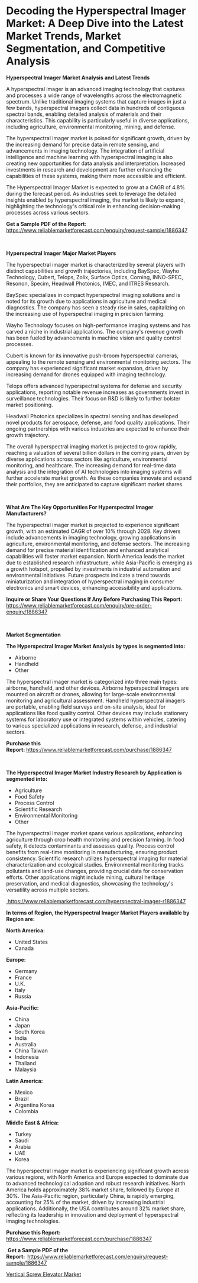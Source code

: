 <p><h1>Decoding the Hyperspectral Imager Market: A Deep Dive into the Latest Market Trends, Market Segmentation, and Competitive Analysis</h1></p><p><strong>Hyperspectral Imager Market Analysis and Latest Trends</strong></p>
<p><p>A hyperspectral imager is an advanced imaging technology that captures and processes a wide range of wavelengths across the electromagnetic spectrum. Unlike traditional imaging systems that capture images in just a few bands, hyperspectral imagers collect data in hundreds of contiguous spectral bands, enabling detailed analysis of materials and their characteristics. This capability is particularly useful in diverse applications, including agriculture, environmental monitoring, mining, and defense.</p><p>The hyperspectral imager market is poised for significant growth, driven by the increasing demand for precise data in remote sensing, and advancements in imaging technology. The integration of artificial intelligence and machine learning with hyperspectral imaging is also creating new opportunities for data analysis and interpretation. Increased investments in research and development are further enhancing the capabilities of these systems, making them more accessible and efficient.</p><p>The Hyperspectral Imager Market is expected to grow at a CAGR of 4.8% during the forecast period. As industries seek to leverage the detailed insights enabled by hyperspectral imaging, the market is likely to expand, highlighting the technology's critical role in enhancing decision-making processes across various sectors.</p></p>
<p><strong>Get a Sample PDF of the Report:&nbsp;</strong> <a href="https://www.reliablemarketforecast.com/enquiry/request-sample/1886347?utm_campaign=3538&utm_medium=2&utm_source=Github&utm_content=ia&utm_term=10042025&utm_id=hyperspectral-imager">https://www.reliablemarketforecast.com/enquiry/request-sample/1886347</a></p>
<p>&nbsp;</p>
<p><strong>Hyperspectral Imager Major Market Players</strong></p>
<p><p>The hyperspectral imager market is characterized by several players with distinct capabilities and growth trajectories, including BaySpec, Wayho Technology, Cubert, Telops, Zolix, Surface Optics, Corning, INNO-SPEC, Resonon, Specim, Headwall Photonics, IMEC, and ITRES Research.</p><p>BaySpec specializes in compact hyperspectral imaging solutions and is noted for its growth due to applications in agriculture and medical diagnostics. The company has seen a steady rise in sales, capitalizing on the increasing use of hyperspectral imaging in precision farming.</p><p>Wayho Technology focuses on high-performance imaging systems and has carved a niche in industrial applications. The company's revenue growth has been fueled by advancements in machine vision and quality control processes.</p><p>Cubert is known for its innovative push-broom hyperspectral cameras, appealing to the remote sensing and environmental monitoring sectors. The company has experienced significant market expansion, driven by increasing demand for drones equipped with imaging technology.</p><p>Telops offers advanced hyperspectral systems for defense and security applications, reporting notable revenue increases as governments invest in surveillance technologies. Their focus on R&D is likely to further bolster market positioning.</p><p>Headwall Photonics specializes in spectral sensing and has developed novel products for aerospace, defense, and food quality applications. Their ongoing partnerships with various industries are expected to enhance their growth trajectory.</p><p>The overall hyperspectral imaging market is projected to grow rapidly, reaching a valuation of several billion dollars in the coming years, driven by diverse applications across sectors like agriculture, environmental monitoring, and healthcare. The increasing demand for real-time data analysis and the integration of AI technologies into imaging systems will further accelerate market growth. As these companies innovate and expand their portfolios, they are anticipated to capture significant market shares.</p></p>
<p>&nbsp;</p>
<p><strong>What Are The Key Opportunities For Hyperspectral Imager Manufacturers?</strong></p>
<p><p>The hyperspectral imager market is projected to experience significant growth, with an estimated CAGR of over 10% through 2028. Key drivers include advancements in imaging technology, growing applications in agriculture, environmental monitoring, and defense sectors. The increasing demand for precise material identification and enhanced analytical capabilities will foster market expansion. North America leads the market due to established research infrastructure, while Asia-Pacific is emerging as a growth hotspot, propelled by investments in industrial automation and environmental initiatives. Future prospects indicate a trend towards miniaturization and integration of hyperspectral imaging in consumer electronics and smart devices, enhancing accessibility and applications.</p></p>
<p><strong>Inquire or Share Your Questions If Any Before Purchasing This Report:</strong> <a href="https://www.reliablemarketforecast.com/enquiry/pre-order-enquiry/1886347?utm_campaign=3538&utm_medium=2&utm_source=Github&utm_content=ia&utm_term=10042025&utm_id=hyperspectral-imager">https://www.reliablemarketforecast.com/enquiry/pre-order-enquiry/1886347</a></p>
<p>&nbsp;</p>
<p><strong>Market Segmentation</strong></p>
<p><strong>The Hyperspectral Imager Market Analysis by types is segmented into:</strong></p>
<p><ul><li>Airborne</li><li>Handheld</li><li>Other</li></ul></p>
<p><p>The hyperspectral imager market is categorized into three main types: airborne, handheld, and other devices. Airborne hyperspectral imagers are mounted on aircraft or drones, allowing for large-scale environmental monitoring and agricultural assessment. Handheld hyperspectral imagers are portable, enabling field surveys and on-site analysis, ideal for applications like food quality control. Other devices may include stationery systems for laboratory use or integrated systems within vehicles, catering to various specialized applications in research, defense, and industrial sectors.</p></p>
<p><strong>Purchase this Report:&nbsp;</strong><a href="https://www.reliablemarketforecast.com/purchase/1886347?utm_campaign=3538&utm_medium=2&utm_source=Github&utm_content=ia&utm_term=10042025&utm_id=hyperspectral-imager">https://www.reliablemarketforecast.com/purchase/1886347</a></p>
<p>&nbsp;</p>
<p><strong>The Hyperspectral Imager Market Industry Research by Application is segmented into:</strong></p>
<p><ul><li>Agriculture</li><li>Food Safety</li><li>Process Control</li><li>Scientific Research</li><li>Environmental Monitoring</li><li>Other</li></ul></p>
<p><p>The hyperspectral imager market spans various applications, enhancing agriculture through crop health monitoring and precision farming. In food safety, it detects contaminants and assesses quality. Process control benefits from real-time monitoring in manufacturing, ensuring product consistency. Scientific research utilizes hyperspectral imaging for material characterization and ecological studies. Environmental monitoring tracks pollutants and land-use changes, providing crucial data for conservation efforts. Other applications might include mining, cultural heritage preservation, and medical diagnostics, showcasing the technology's versatility across multiple sectors.</p></p>
<p><a href="https://www.reliablemarketforecast.com/hyperspectral-imager-r1886347?utm_campaign=3538&utm_medium=2&utm_source=Github&utm_content=ia&utm_term=10042025&utm_id=hyperspectral-imager">&nbsp;https://www.reliablemarketforecast.com/hyperspectral-imager-r1886347</a></p>
<p><strong>In terms of Region, the Hyperspectral Imager Market Players available by Region are:</strong></p>
<p>
    <p> <strong> North America: </strong>
        <ul>
            <li>United States</li>
            <li>Canada</li>
        </ul>
        </p> 
    <p> <strong> Europe: </strong>
        <ul>
            <li>Germany</li>
            <li>France</li>
            <li>U.K.</li>
            <li>Italy</li>
            <li>Russia</li>
        </ul>
        </p> 
    <p> <strong> Asia-Pacific: </strong>
        <ul>
            <li>China</li>
            <li>Japan</li>
            <li>South Korea</li>
            <li>India</li>
            <li>Australia</li>
            <li>China Taiwan</li>
            <li>Indonesia</li>
            <li>Thailand</li>
            <li>Malaysia</li>
        </ul>
        </p> 
    <p> <strong> Latin America: </strong>
        <ul>
            <li>Mexico</li>
            <li>Brazil</li>
            <li>Argentina Korea</li>
            <li>Colombia</li>
        </ul>
        </p> 
    <p> <strong> Middle East & Africa: </strong>
        <ul>
            <li>Turkey</li>
            <li>Saudi</li>
            <li>Arabia</li>
            <li>UAE</li>
            <li>Korea</li>
        </ul>
    </p>
    </p>
<p><p>The hyperspectral imager market is experiencing significant growth across various regions, with North America and Europe expected to dominate due to advanced technological adoption and robust research initiatives. North America holds approximately 38% market share, followed by Europe at 30%. The Asia-Pacific region, particularly China, is rapidly emerging, accounting for 25% of the market, driven by increasing industrial applications. Additionally, the USA contributes around 32% market share, reflecting its leadership in innovation and deployment of hyperspectral imaging technologies.</p></p>
<p><strong>Purchase this Report: </strong><a href="https://www.reliablemarketforecast.com/purchase/1886347?utm_campaign=3538&utm_medium=2&utm_source=Github&utm_content=ia&utm_term=10042025&utm_id=hyperspectral-imager">https://www.reliablemarketforecast.com/purchase/1886347</a></p>
<p>&nbsp;<strong>Get a Sample PDF of the Report:&nbsp;&nbsp;</strong><a href="https://www.reliablemarketforecast.com/enquiry/request-sample/1886347?utm_campaign=3538&utm_medium=2&utm_source=Github&utm_content=ia&utm_term=10042025&utm_id=hyperspectral-imager">https://www.reliablemarketforecast.com/enquiry/request-sample/1886347</a></p>
<p><strong></strong></p>
<p><p><a href="https://github.com/mookiesville/Market-Research-Report-List-1/blob/main/vertical-screw-elevator-market.md?utm_campaign=3538&utm_medium=2&utm_source=Github&utm_content=ia&utm_term=10042025&utm_id=hyperspectral-imager">Vertical Screw Elevator Market</a></p></p>